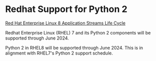 # Redhat Support for Python 2

[Red Hat Enterprise Linux 8 Application Streams Life Cycle](https://access.redhat.com/support/policy/updates/rhel8-app-streams-life-cycle)

Redhat Enterprise Linux (RHEL) 7 and its Python 2 components will be supported
through June 2024.

Python 2 in RHEL8 will be supported through June 2024.
This is in alignment with RHEL7's Python 2 support schedule.
